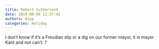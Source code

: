 ```yaml
---
title: Robert Sutherland
date: 2019-08-08 11:37:42
authors: Ripp
categories: Holiday
---
```


 I don’t know if it’s a Freudian slip or a dig on our former mayor, it is mayor Kant and not can’t. ?